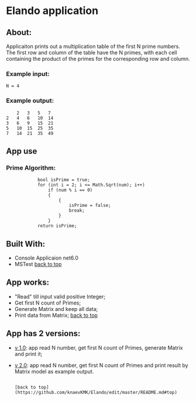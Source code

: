 # Elando application

## About: 
Applicaiton prints out a multiplication table of the first N prime numbers. The first row and column of the table have the N primes, with each cell containing the product of the primes for the corresponding row and column.

### Example input: 
```
N = 4
```
### Example output:
```
    2   3   5   7  
2   4   6   10  14 
3   6   9   15  21 
5   10  15  25  35 
7   14  21  35  49 
```

## App use 
### Prime Algorithm: 
``` 
            bool isPrime = true;
            for (int i = 2; i <= Math.Sqrt(num); i++)
                if (num % i == 0)
                {
                    {
                        isPrime = false;
                        break;
                    }
                }
            return isPrime;
```
## Built With:
 - Console Applicaion net6.0
 - MSTest
                                                                                    [back to top](https://github.com/knaevKMK/Elando/edit/master/README.md#top)
 
## App works:
 -  "Read" till input valid positive Integer;
 -  Get first N count of Primes;
 -  Generate Matrix and keep all data;
 -  Print data from Matrix;
                                                                                    [back to top](https://github.com/knaevKMK/Elando/edit/master/README.md#top)
                                                                                    
## App has 2 versions:
 - [v 1.0](https://github.com/knaevKMK/Elando/tree/v_1.0): app read N number, get first N count of Primes, generate Matrix and print it;
 - [v 2.0](https://github.com/knaevKMK/Elando/tree/v_2.0): app read N number, get first N count of Primes and print result by Matrix model as example output.

                                                                                    [back to top](https://github.com/knaevKMK/Elando/edit/master/README.md#top)
